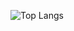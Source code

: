 ![Top Langs](https://github-readme-stats.vercel.app/api/top-langs/?username=Rajan-run&title_color=ffffff&icon_color=bb2acf&text_color=daf7dc&bg_color=151515&layout=compact&hide=css)
